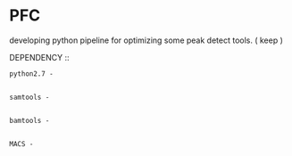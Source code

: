 # PFC
developing python pipeline for optimizing some peak detect tools. ( keep )


DEPENDENCY ::

    python2.7 -


    samtools -


    bamtools -


    MACS -
